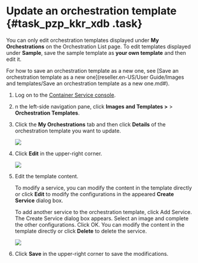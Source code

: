 # Update an orchestration template {#task_pzp_kkr_xdb .task}

You can only edit orchestration templates displayed under **My Orchestrations** on the Orchestration List page. To edit templates displayed under **Sample**, save the sample template as **your own template** and then edit it.

For how to save an orchestration template as a new one, see [Save an orchestration template as a new one](reseller.en-US/User Guide/Images and templates/Save an orchestration template as a new one.md#).

1.  Log on to the [Container Service console](https://partners-intl.console.aliyun.com/#/cs).
2.  n the left-side navigation pane, click **Images and Templates \>** \> **Orchestration Templates**.
3.  Click the **My Orchestrations** tab and then click **Details** of the orchestration template you want to update. 

    ![](http://static-aliyun-doc.oss-cn-hangzhou.aliyuncs.com/assets/img/7020/15561713064912_en-US.png)

4.  Click **Edit** in the upper-right corner. 

    ![](http://static-aliyun-doc.oss-cn-hangzhou.aliyuncs.com/assets/img/7020/15561713064913_en-US.png)

5.  Edit the template content. 

    To modify a service, you can modify the content in the template directly or click **Edit** to modify the configurations in the appeared **Create Service** dialog box.

    To add another service to the orchestration template, click Add Service. The Create Service dialog box appears. Select an image and complete the other configurations. Click OK. You can modify the content in the template directly or click **Delete** to delete the service.

    ![](http://static-aliyun-doc.oss-cn-hangzhou.aliyuncs.com/assets/img/7020/15561713064915_en-US.png)

6.  Click **Save** in the upper-right corner to save the modifications.

